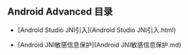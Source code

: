 ## Android Advanced 目录

* [Android Studio JNI引入](Android Studio JNI引入.html)

* [Android JNI敏感信息保护](Android JNI敏感信息保护.md)